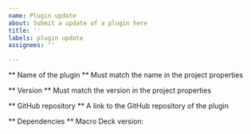 ```yaml
---
name: Plugin update
about: Submit a update of a plugin here
title: ''
labels: plugin update
assignees: ''

---
```


** Name of the plugin **
Must match the name in the project properties

** Version **
Must match the version in the project properties

** GitHub repository **
A link to the GitHub repository of the plugin

** Dependencies **
Macro Deck version:
